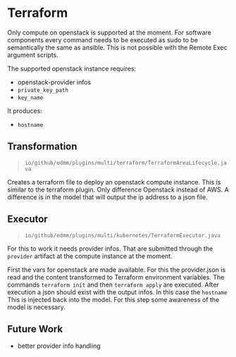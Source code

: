 # Terraform

Only compute on openstack is supported at the moment.
For software components every command needs to be executed as sudo to be semantically the same as ansible.
This is not possible with the Remote Exec argument scripts.

The supported openstack instance requires:

- openstack-provider infos
- `private_key_path`
- `key_name`

It produces:

- `hostname`

## Transformation

> `io/github/edmm/plugins/multi/terraform/TerraformAreaLifecycle.java`

Creates a terraform file to deploy an openstack compute instance.
This is similar to the terraform plugin.
Only difference Openstack instead of AWS.
A difference is in the model that will output the ip address to a json file.

## Executor

> `io/github/edmm/plugins/multi/kubernetes/TerraformExecutor.java`

For this to work it needs provider infos. That are submitted through the `provider` artifact at the compute instance at the moment.

First the vars for openstack are made available. For this the provider.json is read and the content transformed to Terraform environment variables.
The commands `terraform init` and then `terraform apply` are executed. 
After execution a json should exist with the output infos. In this case the `hostname`
This is injected back into the model. For this step some awareness of the model is necessary.

## Future Work

- better provider info handling

